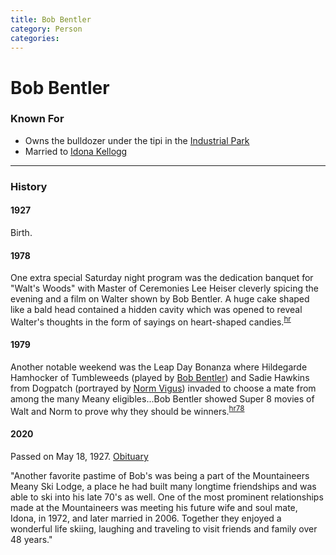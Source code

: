 ```yaml
---
title: Bob Bentler
category: Person
categories:
---
```

# Bob Bentler
### Known For
- Owns the bulldozer under the tipi in the [Industrial Park][ip]
- Married to [Idona Kellogg][ik]

---
### History

#### 1927

Birth.

#### 1978

One extra special Saturday night program was the dedication banquet for "Walt's Woods" with Master of Ceremonies Lee Heiser cleverly spicing the evening and a film on Walter shown by Bob Bentler. A huge cake shaped like a bald head contained a hidden cavity which was opened to reveal Walter's thoughts in the form of sayings on heart-shaped candies.<sup>[hr][]</sup>

#### 1979

Another notable weekend was the Leap Day Bonanza where Hildegarde Hamhocker of Tumbleweeds (played by [Bob Bentler](Bob-Bentler)) and Sadie Hawkins from Dogpatch (portrayed by [Norm Vigus](Norm-Vigus)) invaded to choose a mate from among the many Meany eligibles...Bob Bentler showed Super 8 movies of Walt and Norm to prove why they should be winners.<sup>[hr78][]</sup>

#### 2020

Passed on May 18, 1927. [Obituary](https://obituaries.seattletimes.com/obituary/robert-bentler-1081146266)

"Another favorite pastime of Bob's was being a part of the Mountaineers Meany
Ski Lodge, a place he had built many longtime friendships and was able to ski
into his late 70's as well. One of the most prominent relationships made at
the Mountaineers was meeting his future wife and soul mate, Idona, in 1972,
and later married in 2006. Together they enjoyed a wonderful life skiing,
laughing and traveling to visit friends and family over 48 years."


[ik]: Idona-Kellogg
[ip]: Industrial-Park
[hr]: History-Reports
[hr78]: History-Reports#1978

